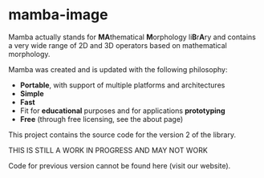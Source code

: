 # mamba-image
Mamba actually stands for **MA**thematical **M**orphology li**B**r**A**ry and contains a very wide range 
of 2D and 3D operators based on mathematical morphology.

Mamba was created and is updated with the following philosophy:

* **Portable**, with support of multiple platforms and architectures
* **Simple**
* **Fast**
* Fit for **educational** purposes and for applications **prototyping**
* **Free** (through free licensing, see the about page)

This project contains the source code for the version 2 of the library.

THIS IS STILL A WORK IN PROGRESS AND MAY NOT WORK

Code for previous version cannot be found here (visit our website).
